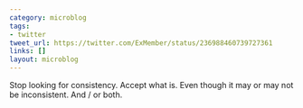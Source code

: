 ```yaml
---
category: microblog
tags:
- twitter
tweet_url: https://twitter.com/ExMember/status/236988460739727361
links: []
layout: microblog
---
```

Stop looking for consistency. Accept what is. Even though it may or may not be inconsistent. And / or both.
